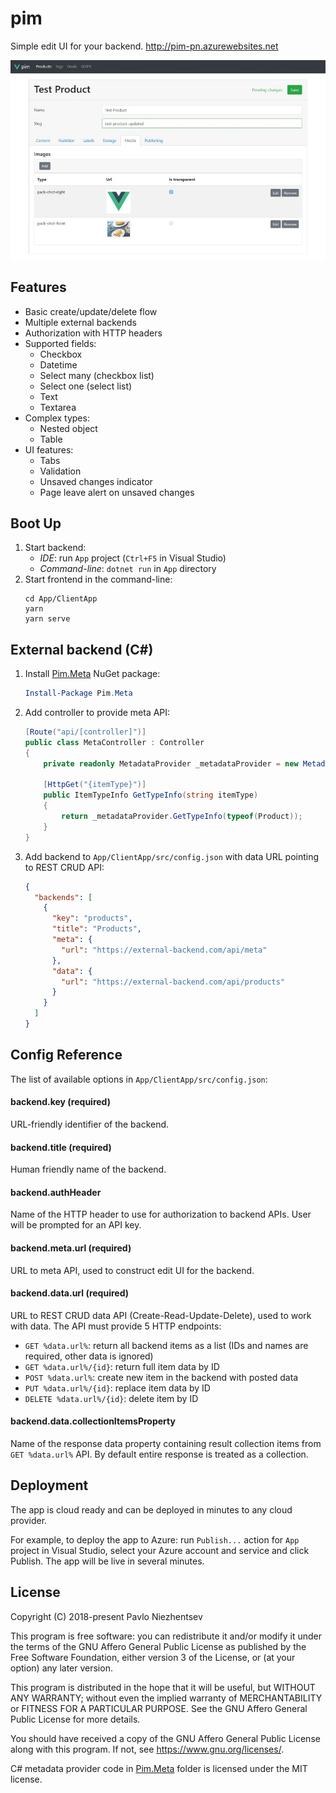 # pim
Simple edit UI for your backend. http://pim-pn.azurewebsites.net

![Screenshot](https://raw.githubusercontent.com/whyleee/pim/master/screenshot-1.jpg)

## Features
- Basic create/update/delete flow
- Multiple external backends
- Authorization with HTTP headers
- Supported fields:
  - Checkbox
  - Datetime
  - Select many (checkbox list)
  - Select one (select list)
  - Text
  - Textarea
- Complex types:
  - Nested object
  - Table
- UI features:
  - Tabs
  - Validation
  - Unsaved changes indicator
  - Page leave alert on unsaved changes

## Boot Up
1. Start backend:
   - *IDE*: run `App` project (`Ctrl+F5` in Visual Studio)
   - *Command-line*: `dotnet run` in `App` directory
2. Start frontend in the command-line:
   ```
   cd App/ClientApp
   yarn
   yarn serve
   ```

## External backend (C#)
1. Install [Pim.Meta](https://www.nuget.org/packages/Pim.Meta/) NuGet package:
   ```powershell
   Install-Package Pim.Meta
   ```
2. Add controller to provide meta API:
   ```csharp
   [Route("api/[controller]")]
   public class MetaController : Controller
   {
       private readonly MetadataProvider _metadataProvider = new MetadataProvider();
 
       [HttpGet("{itemType}")]
       public ItemTypeInfo GetTypeInfo(string itemType)
       {
           return _metadataProvider.GetTypeInfo(typeof(Product));
       }
   }
   ```
3. Add backend to `App/ClientApp/src/config.json` with data URL pointing to REST CRUD API:
   ```json
   {
     "backends": [
       {
         "key": "products",
         "title": "Products",
         "meta": {
           "url": "https://external-backend.com/api/meta"
         },
         "data": {
           "url": "https://external-backend.com/api/products"
         }
       }
     ]
   }
   ```

## Config Reference
The list of available options in `App/ClientApp/src/config.json`:

#### backend.key (required)
URL-friendly identifier of the backend.

#### backend.title (required)
Human friendly name of the backend.

#### backend.authHeader
Name of the HTTP header to use for authorization to backend APIs. User will be prompted for an API key.

#### backend.meta.url (required)
URL to meta API, used to construct edit UI for the backend.

#### backend.data.url (required)
URL to REST CRUD data API (Create-Read-Update-Delete), used to work with data. The API must provide 5 HTTP endpoints:
- `GET %data.url%`: return all backend items as a list (IDs and names are required, other data is ignored)
- `GET %data.url%/{id}`: return full item data by ID
- `POST %data.url%`: create new item in the backend with posted data
- `PUT %data.url%/{id}`: replace item data by ID
- `DELETE %data.url%/{id}`: delete item by ID

#### backend.data.collectionItemsProperty
Name of the response data property containing result collection items from `GET %data.url%` API. By default entire response is treated as a collection.

## Deployment
The app is cloud ready and can be deployed in minutes to any cloud provider.

For example, to deploy the app to Azure: run `Publish...` action for `App` project in Visual Studio, select your Azure account and service and click Publish. The app will be live in several minutes.

## License

Copyright (C) 2018-present Pavlo Niezhentsev

This program is free software: you can redistribute it and/or modify it under the terms of the GNU Affero General Public License as published by the Free Software Foundation, either version 3 of the License, or (at your option) any later version.

This program is distributed in the hope that it will be useful, but WITHOUT ANY WARRANTY; without even the implied warranty of MERCHANTABILITY or FITNESS FOR A PARTICULAR PURPOSE. See the GNU Affero General Public License for more details.

You should have received a copy of the GNU Affero General Public License along with this program. If not, see <https://www.gnu.org/licenses/>.

C# metadata provider code in [Pim.Meta](/Pim.Meta) folder is licensed under the MIT license.
